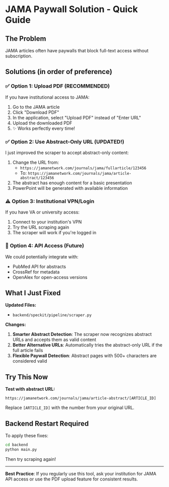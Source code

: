 # JAMA Paywall Solution - Quick Guide

## The Problem
JAMA articles often have paywalls that block full-text access without subscription.

## Solutions (in order of preference)

### ✅ **Option 1: Upload PDF (RECOMMENDED)**
If you have institutional access to JAMA:
1. Go to the JAMA article
2. Click "Download PDF" 
3. In the application, select "Upload PDF" instead of "Enter URL"
4. Upload the downloaded PDF
5. ✨ Works perfectly every time!

### ✅ **Option 2: Use Abstract-Only URL (UPDATED!)**
I just improved the scraper to accept abstract-only content:
1. Change the URL from:
   - `https://jamanetwork.com/journals/jama/fullarticle/123456`
   - To: `https://jamanetwork.com/journals/jama/article-abstract/123456`
2. The abstract has enough content for a basic presentation
3. PowerPoint will be generated with available information

### ⚠️ **Option 3: Institutional VPN/Login**
If you have VA or university access:
1. Connect to your institution's VPN
2. Try the URL scraping again
3. The scraper will work if you're logged in

### 🔧 **Option 4: API Access (Future)**
We could potentially integrate with:
- PubMed API for abstracts
- CrossRef for metadata
- OpenAlex for open-access versions

## What I Just Fixed

**Updated Files:**
- `backend/speckit/pipeline/scraper.py`

**Changes:**
1. **Smarter Abstract Detection**: The scraper now recognizes abstract URLs and accepts them as valid content
2. **Better Alternative URLs**: Automatically tries the abstract-only URL if the full article fails
3. **Flexible Paywall Detection**: Abstract pages with 500+ characters are considered valid

## Try This Now

**Test with abstract URL:**
```
https://jamanetwork.com/journals/jama/article-abstract/[ARTICLE_ID]
```

Replace `[ARTICLE_ID]` with the number from your original URL.

## Backend Restart Required

To apply these fixes:
```cmd
cd backend
python main.py
```

Then try scraping again!

---

**Best Practice**: If you regularly use this tool, ask your institution for JAMA API access or use the PDF upload feature for consistent results.
